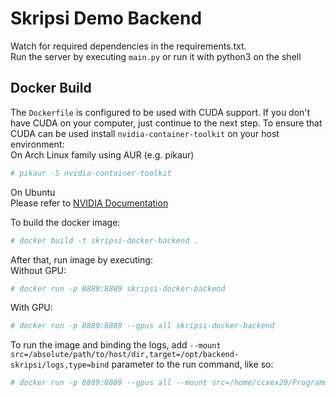 # Skripsi Demo Backend

Watch for required dependencies in the requirements.txt.  
Run the server by executing `main.py` or run it with python3 on the shell  

## Docker Build  

The `Dockerfile` is configured to be used with CUDA support. If you don't have
CUDA on your computer, just continue to the next step. To ensure that CUDA can
be used install `nvidia-container-toolkit` on your host environment:  
On Arch Linux family using AUR (e.g. pikaur)
```bash
# pikaur -S nvidia-container-toolkit
```
On Ubuntu  
Please refer to [NVIDIA Documentation](https://docs.nvidia.com/datacenter/cloud-native/container-toolkit/install-guide.html)  

To build the docker image:  
```bash
# docker build -t skripsi-docker-backend .
```

After that, run image by executing:  
Without GPU:  
```bash
# docker run -p 8889:8889 skripsi-docker-backend
```
With GPU:  
```bash
# docker run -p 8889:8889 --gpus all skripsi-docker-backend
```

To run the image and binding the logs, add `--mount src=/absolute/path/to/host/dir,target=/opt/backend-skripsi/logs,type=bind` parameter to the run command, like so:  
```bash
# docker run -p 8889:8889 --gpus all --mount src=/home/ccxex29/Programming/Python/skripsi/backend/dockerfs,target=/opt/backend-skripsi/logs,type=bind skripsi-docker-backend
```

